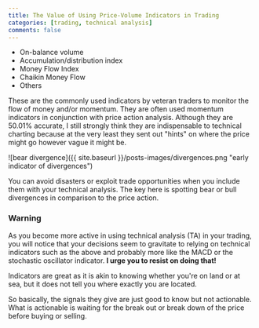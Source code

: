 ```yaml
---
title: The Value of Using Price-Volume Indicators in Trading
categories: [trading, technical analysis]
comments: false
---
```


* On-balance volume
* Accumulation/distribution index
* Money Flow Index
* Chaikin Money Flow
* Others

These are the commonly used indicators by veteran traders to monitor the flow of money and/or momentum. They are often used momentum indicators in conjunction with price action analysis.
Although they are 50.01% accurate, I still strongly think they are indispensable to technical charting because at the very least they sent out "hints" on where the price might go
however vague it might be.
 
![bear divergence]({{ site.baseurl }}/posts-images/divergences.png "early indicator of divergences")

You can avoid disasters or exploit trade opportunities when you include them with your technical analysis. The key here is spotting bear or bull divergences in comparison to the price action.

### Warning

As you become more active in using technical analysis (TA) in your trading, you will notice that your decisions seem to gravitate to relying on technical indicators
such as the above and probably more like the MACD or the stochastic oscillator indicator. **I urge you to resist on doing that!**

Indicators are great as it is akin to knowing whether you're on land or at sea, but it does not tell you where exactly you are located.

So basically, the signals they give are just good to know but not actionable. What is actionable is waiting for the break out or break down of the price before buying or selling.
